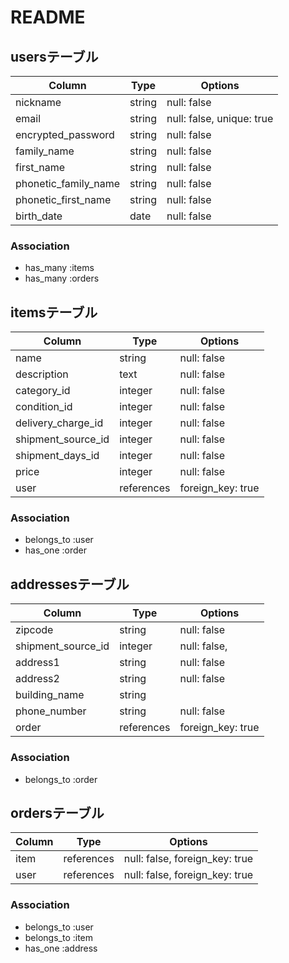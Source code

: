 # README

## usersテーブル

| Column               | Type       | Options                   |
| -------------------- | ---------- | ------------------------- |
| nickname             | string     | null: false               |
| email                | string     | null: false, unique: true |
| encrypted_password   | string     | null: false               |
| family_name          | string     | null: false               |
| first_name           | string     | null: false               |
| phonetic_family_name | string     | null: false               |
| phonetic_first_name  | string     | null: false               |
| birth_date           | date       | null: false               |

### Association
- has_many :items
- has_many :orders

## itemsテーブル

| Column                | Type       | Options           |
| --------------------- | ---------- | ----------------- |
| name                  | string     | null: false       |
| description           | text       | null: false       |
| category_id           | integer    | null: false       |
| condition_id          | integer    | null: false       |
| delivery_charge_id    | integer    | null: false       |
| shipment_source_id    | integer    | null: false       |
| shipment_days_id      | integer    | null: false       |
| price                 | integer    | null: false       |
| user                  | references | foreign_key: true |

### Association
- belongs_to :user
- has_one :order

## addressesテーブル

| Column                | Type       | Options           |
| --------------------- | ---------- | ----------------- |
| zipcode               | string     | null: false       |
| shipment_source_id    | integer    | null: false,      |
| address1              | string     | null: false       |
| address2              | string     | null: false       |
| building_name         | string     |                   |
| phone_number          | string     | null: false       |
| order                 | references | foreign_key: true |

### Association
- belongs_to :order

## ordersテーブル

| Column                | Type       | Options                        |
| --------------------- | ---------- | ------------------------------ |
| item                  | references | null: false, foreign_key: true |
| user                  | references | null: false, foreign_key: true |

### Association
- belongs_to :user
- belongs_to :item
- has_one :address